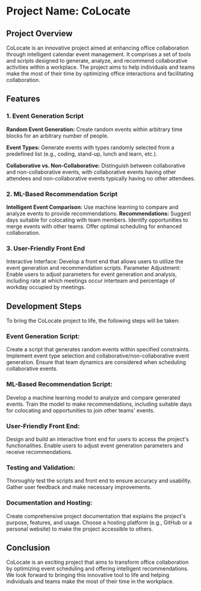 # Project Name: CoLocate
## Project Overview
CoLocate is an innovative project aimed at enhancing office collaboration through intelligent calendar event management. It comprises a set of tools and scripts designed to generate, analyze, and recommend collaborative activities within a workplace. The project aims to help individuals and teams make the most of their time by optimizing office interactions and facilitating collaboration.

## Features
### 1. Event Generation Script
**Random Event Generation:** Create random events within arbitrary time blocks for an arbitrary number of people.

**Event Types:** Generate events with types randomly selected from a predefined list (e.g., coding, stand-up, lunch and learn, etc.).

**Collaborative vs. Non-Collaborative:** Distinguish between collaborative and non-collaborative events, with collaborative events having other attendees and non-collaborative events typically having no other attendees.

### 2. ML-Based Recommendation Script
**Intelligent Event Comparison:** Use machine learning to compare and analyze events to provide recommendations.
**Recommendations:**
Suggest days suitable for colocating with team members.
Identify opportunities to merge events with other teams.
Offer optimal scheduling for enhanced collaboration.
### 3. User-Friendly Front End
Interactive Interface: Develop a front end that allows users to utilize the event generation and recommendation scripts.
Parameter Adjustment: Enable users to adjust parameters for event generation and analysis, including rate at which meetings occur interteam and percentage of workday occupied by meetings.

## Development Steps
To bring the CoLocate project to life, the following steps will be taken:

### Event Generation Script:

Create a script that generates random events within specified constraints.
Implement event type selection and collaborative/non-collaborative event generation.
Ensure that team dynamics are considered when scheduling collaborative events.
### ML-Based Recommendation Script:

Develop a machine learning model to analyze and compare generated events.
Train the model to make recommendations, including suitable days for colocating and opportunities to join other teams' events.
### User-Friendly Front End:

Design and build an interactive front end for users to access the project's functionalities.
Enable users to adjust event generation parameters and receive recommendations.
### Testing and Validation:

Thoroughly test the scripts and front end to ensure accuracy and usability.
Gather user feedback and make necessary improvements.
### Documentation and Hosting:

Create comprehensive project documentation that explains the project's purpose, features, and usage.
Choose a hosting platform (e.g., GitHub or a personal website) to make the project accessible to others.
## Conclusion
CoLocate is an exciting project that aims to transform office collaboration by optimizing event scheduling and offering intelligent recommendations. We look forward to bringing this innovative tool to life and helping individuals and teams make the most of their time in the workplace.

